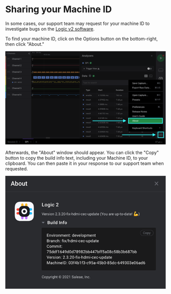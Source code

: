 # Sharing your Machine ID

In some cases, our support team may request for your machine ID to investigate bugs on the [Logic v2 software](https://ideas.saleae.com/f/changelog/).

To find your machine ID, click on the Options button on the bottom-right, then click "About."

![Click Options &amp;gt; About to Open the &quot;About&quot; Window](../.gitbook/assets/screen-shot-2021-02-11-at-6.08.00-pm.png)

Afterwards, the "About" window should appear. You can click the "Copy" button to copy the build info text, including your Machine ID, to your clipboard. You can then paste it in your response to our support team when requested.

![&quot;About&quot; Window in the Logic 2 Software](../.gitbook/assets/screen-shot-2021-02-11-at-6.09.44-pm.png)

